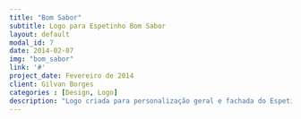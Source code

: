 ```yaml
---
title: "Bom Sabor"
subtitle: Logo para Espetinho Bom Sabor
layout: default
modal_id: 7
date: 2014-02-07
img: "bom_sabor"
link: '#'
project_date: Fevereiro de 2014
client: Gilvan Borges
categories : [Design, Logo] 
description: "Logo criada para personalização geral e fachada do Espetinho Bom Sabor"
---
```

